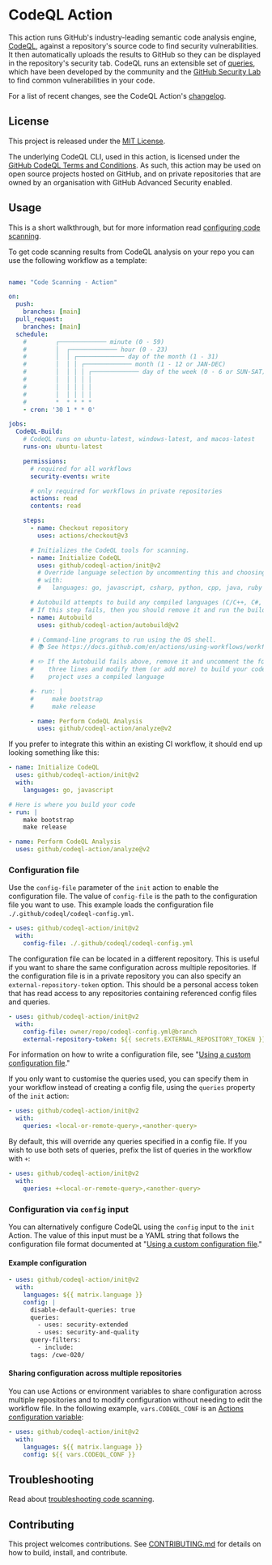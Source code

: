 # CodeQL Action

This action runs GitHub's industry-leading semantic code analysis engine, [CodeQL](https://codeql.github.com/), against a repository's source code to find security vulnerabilities. It then automatically uploads the results to GitHub so they can be displayed in the repository's security tab. CodeQL runs an extensible set of [queries](https://github.com/github/codeql), which have been developed by the community and the [GitHub Security Lab](https://securitylab.github.com/) to find common vulnerabilities in your code.

For a list of recent changes, see the CodeQL Action's [changelog](CHANGELOG.md).

## License

This project is released under the [MIT License](LICENSE).

The underlying CodeQL CLI, used in this action, is licensed under the [GitHub CodeQL Terms and Conditions](https://securitylab.github.com/tools/codeql/license). As such, this action may be used on open source projects hosted on GitHub, and on  private repositories that are owned by an organisation with GitHub Advanced Security enabled.

## Usage

This is a short walkthrough, but for more information read [configuring code scanning](https://help.github.com/en/github/finding-security-vulnerabilities-and-errors-in-your-code/configuring-code-scanning).

To get code scanning results from CodeQL analysis on your repo you can use the following workflow as a template:

```yaml

name: "Code Scanning - Action"

on:
  push:
    branches: [main]
  pull_request:
    branches: [main]
  schedule:
    #        ┌───────────── minute (0 - 59)
    #        │  ┌───────────── hour (0 - 23)
    #        │  │ ┌───────────── day of the month (1 - 31)
    #        │  │ │ ┌───────────── month (1 - 12 or JAN-DEC)
    #        │  │ │ │ ┌───────────── day of the week (0 - 6 or SUN-SAT)
    #        │  │ │ │ │
    #        │  │ │ │ │
    #        │  │ │ │ │
    #        *  * * * *
    - cron: '30 1 * * 0'

jobs:
  CodeQL-Build:
    # CodeQL runs on ubuntu-latest, windows-latest, and macos-latest
    runs-on: ubuntu-latest

    permissions:
      # required for all workflows
      security-events: write

      # only required for workflows in private repositories
      actions: read
      contents: read

    steps:
      - name: Checkout repository
        uses: actions/checkout@v3

      # Initializes the CodeQL tools for scanning.
      - name: Initialize CodeQL
        uses: github/codeql-action/init@v2
        # Override language selection by uncommenting this and choosing your languages
        # with:
        #   languages: go, javascript, csharp, python, cpp, java, ruby

      # Autobuild attempts to build any compiled languages (C/C++, C#, Go, or Java).
      # If this step fails, then you should remove it and run the build manually (see below).
      - name: Autobuild
        uses: github/codeql-action/autobuild@v2

      # ℹ️ Command-line programs to run using the OS shell.
      # 📚 See https://docs.github.com/en/actions/using-workflows/workflow-syntax-for-github-actions#jobsjob_idstepsrun

      # ✏️ If the Autobuild fails above, remove it and uncomment the following
      #    three lines and modify them (or add more) to build your code if your
      #    project uses a compiled language

      #- run: |
      #     make bootstrap
      #     make release

      - name: Perform CodeQL Analysis
        uses: github/codeql-action/analyze@v2
```

If you prefer to integrate this within an existing CI workflow, it should end up looking something like this:

```yaml
- name: Initialize CodeQL
  uses: github/codeql-action/init@v2
  with:
    languages: go, javascript

# Here is where you build your code
- run: |
    make bootstrap
    make release

- name: Perform CodeQL Analysis
  uses: github/codeql-action/analyze@v2
```

### Configuration file

Use the `config-file` parameter of the `init` action to enable the configuration file. The value of `config-file` is the path to the configuration file you want to use. This example loads the configuration file `./.github/codeql/codeql-config.yml`.

```yaml
- uses: github/codeql-action/init@v2
  with:
    config-file: ./.github/codeql/codeql-config.yml
```

The configuration file can be located in a different repository. This is useful if you want to share the same configuration across multiple repositories. If the configuration file is in a private repository you can also specify an `external-repository-token` option. This should be a personal access token that has read access to any repositories containing referenced config files and queries.

```yaml
- uses: github/codeql-action/init@v2
  with:
    config-file: owner/repo/codeql-config.yml@branch
    external-repository-token: ${{ secrets.EXTERNAL_REPOSITORY_TOKEN }}
```

For information on how to write a configuration file, see "[Using a custom configuration file](https://help.github.com/en/github/finding-security-vulnerabilities-and-errors-in-your-code/configuring-code-scanning#using-a-custom-configuration-file)."

If you only want to customise the queries used, you can specify them in your workflow instead of creating a config file, using the `queries` property of the `init` action:

```yaml
- uses: github/codeql-action/init@v2
  with:
    queries: <local-or-remote-query>,<another-query>
```

By default, this will override any queries specified in a config file. If you wish to use both sets of queries, prefix the list of queries in the workflow with `+`:

```yaml
- uses: github/codeql-action/init@v2
  with:
    queries: +<local-or-remote-query>,<another-query>
```

### Configuration via `config` input

You can alternatively configure CodeQL using the `config` input to the `init` Action. The value of this input must be a YAML string that follows the configuration file format documented at "[Using a custom configuration file](https://aka.ms/code-scanning-docs/config-file)."

#### Example configuration

```yaml
- uses: github/codeql-action/init@v2
  with:
    languages: ${{ matrix.language }}
    config: |
      disable-default-queries: true
      queries:
        - uses: security-extended
        - uses: security-and-quality
      query-filters:
        - include:
      tags: /cwe-020/
```


#### Sharing configuration across multiple repositories

You can use Actions or environment variables to share configuration across multiple repositories and to modify configuration without needing to edit the workflow file.  In the following example, `vars.CODEQL_CONF` is an [Actions configuration variable](https://docs.github.com/en/actions/learn-github-actions/variables#defining-configuration-variables-for-multiple-workflows):

```yaml
- uses: github/codeql-action/init@v2
  with:
    languages: ${{ matrix.language }}
    config: ${{ vars.CODEQL_CONF }}
```

## Troubleshooting

Read about [troubleshooting code scanning](https://help.github.com/en/github/finding-security-vulnerabilities-and-errors-in-your-code/troubleshooting-code-scanning).

## Contributing

This project welcomes contributions. See [CONTRIBUTING.md](CONTRIBUTING.md) for details on how to build, install, and contribute.
